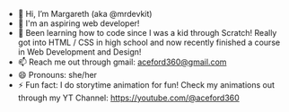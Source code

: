 - 👋 Hi, I’m Margareth (aka @mrdevkit)
- 👀 I'm an aspiring web developer!
- 🌱 Been learning how to code since I was a kid through Scratch!
  Really got into HTML / CSS in high school and now recently finished a course in Web Development and Design!
- 📫 Reach me out through gmail: aceford360@gmail.com
- 😄 Pronouns: she/her
- ⚡ Fun fact: I do storytime animation for fun!
  Check my animations out through my YT Channel:
  https://youtube.com/@aceford360
